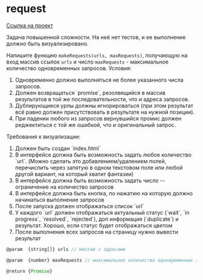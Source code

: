 # request
[Ссылка на проект](https://arsb29.github.io/request/)

Задача повышенной сложности. На неё нет тестов, и ее выполнение должно быть визуализировано.

Напишите функцию `makeRequests(urls, maxRequests)`, получающую на вход массив ссылок `urls` и число `maxRequests` - максимальное количество одновременных запросов. Условия:
<ol>
  <li>Одновременно должно выполняться не более указанного числа запросов.</li>
  <li>Должен возвращаться `promise`, резолвящийся в массив результатов в той же последовательности, что и адреса запросов.</li>
  <li>Дублирующиеся урлы должны игнорироваться (при этом результат всё равно должен присутствовать в результате на нужной позиции).</li>
  <li>При падении любого из запросов вернувшийся промис должен реджектиться с той же ошибкой, что и оригинальный запрос.</li>
</ol>

Требования к визуализации:
<ol>
  <li>Должен быть создан `index.html`</li>
  <li>В интерфейсе должна быть возможность задать любое количество `url`. (Можно сделать это добавлением/удалением полей, перечислить через запятую в одном текстовом поле или любой другой вариант, на который хватит фантазии)</li>
  <li>В интерфейсе должна быть возможность задать число -- ограничение на количество запросов</li>
  <li>В интерфейсе должна быть кнопка, по нажатию на которую должно начинаться выполнение запросов</li>
  <li>После запуска должен отображаться список `url`</li>
  <li>У каждого `url` должен отображаться актуальный статус (`wait`, `in progress`, `resolved`, `rejected`), доп информация (`duplicate`) и результат. Хорошо, если статус будет отображаться цветом</li>
  <li>После выполнения всех запросов на страницу нужно вывести результат</li>
</ol>

```javascript
@param  {string[]} urls // массив с адресами

@param  {number} maxRequests // максимальное количество одновременных запросов

@return {Promise}
```
